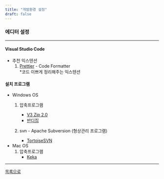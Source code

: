```yaml
---
title: "개발환경 설정"
draft: false
---
```


### 에디터 설정

---
#### Visual Studio Code
  - 추천 익스텐션
    1. [Prettier](https://prettier.io/) - Code Formatter    
      *코드 이쁘게 정리해주는 익스텐션

#### 설치 프로그램
  - Windows OS
    1. 압축프로그램   
        - [V3 Zip 2.0](https://www.ahnlab.com/kr/site/product/productView.do?prodSeq=60)   
        - [반디집](https://kr.bandisoft.com/bandizip/)
    
    2. svn - Apache Subversion (형상관리 프로그램)   
        - [TortoiseSVN](https://tortoisesvn.net/)
  - Mac OS
    1. 압축프로그램
        - [Keka](https://www.keka.io/ko/)


---
[목록으로](/guide)
